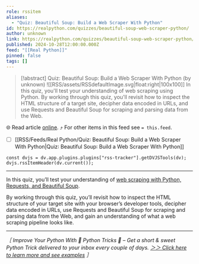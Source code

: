 ```yaml
---
role: rssitem
aliases:
  - "Quiz: Beautiful Soup: Build a Web Scraper With Python"
id: https://realpython.com/quizzes/beautiful-soup-web-scraper-python/
author: unknown
link: https://realpython.com/quizzes/beautiful-soup-web-scraper-python/
published: 2024-10-28T12:00:00.000Z
feed: "[[Real Python]]"
pinned: false
tags: []
---
```


> [!abstract] Quiz: Beautiful Soup: Build a Web Scraper With Python (by unknown)
> ![[RSS/assets/RSSdefaultImage.svg|float:right|100x100]] In this quiz, you'll test your understanding of web scraping using Python. By working through this quiz, you'll revisit how to inspect the HTML structure of a target site, decipher data encoded in URLs, and use Requests and Beautiful Soup for scraping and parsing data from the Web.

🌐 Read article [online](https://realpython.com/quizzes/beautiful-soup-web-scraper-python/). ⤴ For other items in this feed see `= this.feed`.

- [ ] [[RSS/Feeds/Real Python/Quiz꞉ Beautiful Soup꞉ Build a Web Scraper With Python|Quiz꞉ Beautiful Soup꞉ Build a Web Scraper With Python]]

~~~dataviewjs
const dvjs = dv.app.plugins.plugins["rss-tracker"].getDVJSTools(dv);
dvjs.rssItemHeader(dv.current());
~~~

- - -

In this quiz, you’ll test your understanding of [web scraping with Python, Requests, and Beautiful Soup](https://realpython.com/beautiful-soup-web-scraper-python/).

By working through this quiz, you’ll revisit how to inspect the HTML structure of your target site with your browser’s developer tools, decipher data encoded in URLs, use Requests and Beautiful Soup for scraping and parsing data from the Web, and gain an understanding of what a web scraping pipeline looks like.

---

_［ Improve Your Python With 🐍 Python Tricks 💌 – Get a short & sweet Python Trick delivered to your inbox every couple of days. [＞＞ Click here to learn more and see examples](https://realpython.com/python-tricks/?utm_source=realpython&utm_medium=rss&utm_campaign=footer) ］_